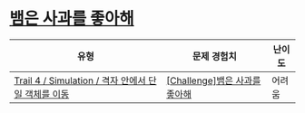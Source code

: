 # [뱀은 사과를 좋아해](https://www.codetree.ai/trails/complete/curated-cards/challenge-snake-loves-apples)

|유형|문제 경험치|난이도|
|---|---|---|
|[Trail 4 / Simulation / 격자 안에서 단일 객체를 이동](https://www.codetree.ai/trail-info/intermediate-low/)|[[Challenge]뱀은 사과를 좋아해](https://www.codetree.ai/trails/complete/curated-cards/challenge-snake-loves-apples/)|어려움|

